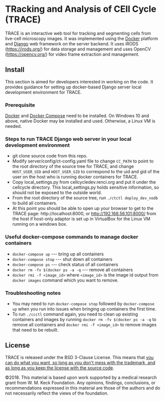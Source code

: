 # TRacking and Analysis of CEll Cycle (TRACE) 

TRACE is an interactive web tool for tracking and segmenting cells from live-cell microscopy images. It was implemented using the [Docker](https://www.docker.com/) platform and [Django](https://www.djangoproject.com/) web framework on the server backend. It uses iRODS (https://irods.org/) for data storage and management and uses OpenCV (https://opencv.org/) for video frame extraction and management. 

## Install
This section is aimed for developers interested in working on the code. It provides guidance for setting up docker-based Django server local development environment for TRACE.

### Prerequisite
[Docker](https://www.docker.com/ "Docker") and [Docker Compose](https://docs.docker.com/compose/ "Docker Compose") need to be installed. On Windows 10 and above, native Docker may be installed and used. Otherwise, a Linux VM is needed.

### Steps to run TRACE Django web server in your local development environment
- git clone source code from this repo.
- Modify server/config/ct-config.yaml file to change ```CC_PATH``` to point to the root directory of the source tree for TRACE, and change ```HOST_USER_UID``` and ```HOST_USER_GID``` to correspond to the uid and gid of the user on the host who is running docker containers for TRACE.
- Copy local_settings.py from cellcycledev.renci.org and put it under the cellcycle directory. This local_settings.py holds sensitive information, so should not be exposed to the outside world.
- From the root directory of the source tree, run ```./ctctl deploy_dev_nodb``` to build all containers.
- At this point you should be able to open up your browser to get to the TRACE page: http://localhost:8000, or http://192.168.56.101:8000/ from the host if host-only adaptor is set up in VirtualBox for the Linux VM running on a windows box.


### Useful docker-compose commands to manage docker containers 
- ```docker-compose up``` --- bring up all containers
- ```docker-compose stop``` --- shut down all containers
- ```docker-compose ps``` --- check status of all containers
- ```docker rm -fv $(docker ps -a -q``` --- remove all containers
- ```docker rmi -f <image_id>``` where ```<image_id>``` is the image id output from ```docker images``` command which you want to remove. 

### Troubleshooting notes
- You may need to run ```docker-compose stop``` followed by ```docker-compose up``` when you run into issues when bringing up containers the first time. 
- To run ```./ccctl``` command again, you need to clean up existing containers and images by running ```docker rm -fv $(docker ps -a -q``` to remove all containers and ```docker rmi -f <image_id>``` to remove images that need to be rebuilt.
   
## License 

TRACE is released under the BSD 3-Clause License. This means that [you can do what you want, so long as you don't mess with the trademark, and as long as you keep the license with the source code](https://tldrlegal.com/license/bsd-3-clause-license-(revised)).

©2018. This material is based upon work supported by a medical research grant from W. M. Keck Foundation. Any opinions, findings, conclusions, or recommendations expressed in this material are those of the authors and do not necessarily reflect the views of the foundation.